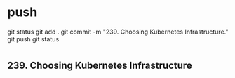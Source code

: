 
# ###################################################################################################################### 
# ###################################################################################################################### 
#  push

git status
git add .
git commit -m "239. Choosing Kubernetes Infrastructure."
git push
git status



# ###################################################################################################################### 
# ###################################################################################################################### 
##  239. Choosing Kubernetes Infrastructure